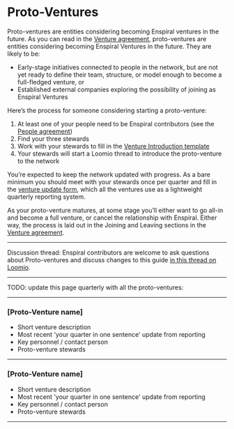 # Proto-Ventures

Proto-ventures are entities considering becoming Enspiral ventures in the future. As you can read in the [Venture agreement](venture_agreement.html), proto-ventures are entities considering becoming Enspiral Ventures in the future. They are likely to be:

* Early-stage initiatives connected to people in the network, but are not yet ready to define their team, structure, or model enough to become a full-fledged venture, or
* Established external companies exploring the possibility of joining as Enspiral Ventures

Here’s the process for someone considering starting a proto-venture:

1. At least one of your people need to be Enspiral contributors (see the [People agreement](people_agreement.html))
2. Find your three stewards
3. Work with your stewards to fill in the [Venture Introduction template](venture_introduction_template.html)
4. Your stewards will start a Loomio thread to introduce the proto-venture to the network

You’re expected to keep the network updated with progress. As a bare minimum you should meet with your stewards once per quarter and fill in the [venture update form](https://docs.google.com/forms/d/11Oz-HM1Wt8CbzxZpzGmjjFcd-sp9vahoqcLuL3UysT4/viewform), which all the ventures use as a lightweight quarterly reporting system. 

As your proto-venture matures, at some stage you’ll either want to go all-in and become a full venture, or cancel the relationship with Enspiral. Either way, the process is laid out in the Joining and Leaving sections in the [Venture agreement](venture_agreement.html).

---

Discussion thread: Enspiral contributors are welcome to ask questions about Proto-ventures and discuss changes to this guide [in this thread on Loomio](https://www.loomio.org/d/KJgmNYBa/).

---

TODO: update this page quarterly with all the proto-ventures:

---
### [Proto-Venture name]
* Short venture description
* Most recent 'your quarter in one sentence' update from reporting
* Key personnel / contact person
* Proto-venture stewards

---

### [Proto-Venture name]
* Short venture description
* Most recent 'your quarter in one sentence' update from reporting
* Key personnel / contact person
* Proto-venture stewards

---
